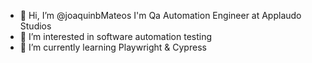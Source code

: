 - 👋 Hi, I’m @joaquinbMateos I'm Qa Automation Engineer at Applaudo Studios
- 👀 I’m interested in software automation testing 
- 🌱 I’m currently learning Playwright & Cypress


<!---
joaquinbMateos/joaquinbMateos is a ✨ special ✨ repository because its `README.md` (this file) appears on your GitHub profile.
You can click the Preview link to take a look at your changes.
--->
